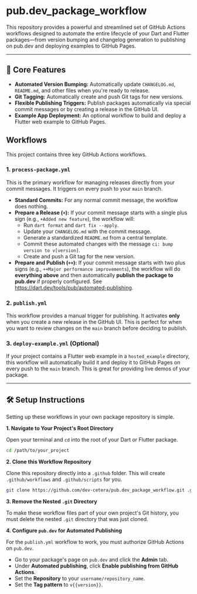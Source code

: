# pub.dev_package_workflow

This repository provides a powerful and streamlined set of GitHub Actions workflows designed to automate the entire lifecycle of your Dart and Flutter packages—from version bumping and changelog generation to publishing on pub.dev and deploying examples to GitHub Pages.

---

## 🚀 Core Features

- **Automated Version Bumping:** Automatically update `CHANGELOG.md`, `README.md`, and other files when you're ready to release.
- **Git Tagging:** Automatically create and push Git tags for new versions.
- **Flexible Publishing Triggers:** Publish packages automatically via special commit messages or by creating a release in the GitHub UI.
- **Example App Deployment:** An optional workflow to build and deploy a Flutter web example to GitHub Pages.

## Workflows

This project contains three key GitHub Actions workflows.

### 1. `process-package.yml`

This is the primary workflow for managing releases directly from your commit messages. It triggers on every push to your `main` branch.

- **Standard Commits:** For any normal commit message, the workflow does nothing.
- **Prepare a Release (`+`):** If your commit message starts with a single plus sign (e.g., `+Added new feature`), the workflow will:
    - Run `dart format` and `dart fix --apply`.
    - Update your `CHANGELOG.md` with the commit message.
    - Generate a standardized `README.md` from a central template.
    - Commit these automated changes with the message `ci: bump version to v[version]`.
    - Create and push a Git tag for the new version.
- **Prepare and Publish (`++`):** If your commit message starts with two plus signs (e.g., `++Major performance improvements`), the workflow will do **everything above** and then automatically **publish the package to pub.dev** if properly configured. See https://dart.dev/tools/pub/automated-publishing.

### 2. `publish.yml`

This workflow provides a manual trigger for publishing. It activates **only** when you create a new release in the GitHub UI. This is perfect for when you want to review changes on the `main` branch before deciding to publish.

### 3. `deploy-example.yml` (Optional)

If your project contains a Flutter web example in a `hosted_example` directory, this workflow will automatically build it and deploy it to GitHub Pages on every push to the `main` branch. This is great for providing live demos of your package.

---

## 🛠️ Setup Instructions

Setting up these workflows in your own package repository is simple.

**1. Navigate to Your Project's Root Directory**

Open your terminal and `cd` into the root of your Dart or Flutter package.

```zsh
cd /path/to/your_project
```

**2. Clone this Workflow Repository**

Clone this repository directly into a `.github` folder. This will create `.github/workflows` and `.github/scripts` for you.

```zsh
git clone https://github.com/dev-cetera/pub.dev_package_workflow.git .github
```

**3. Remove the Nested `.git` Directory**

To make these workflow files part of your own project's Git history, you must delete the nested `.git` directory that was just cloned.

**4. Configure `pub.dev` for Automated Publishing**

For the `publish.yml` workflow to work, you must authorize GitHub Actions on `pub.dev`.

- Go to your package's page on `pub.dev` and click the **Admin** tab.
- Under **Automated publishing**, click **Enable publishing from GitHub Actions**.
- Set the **Repository** to your `username/repository_name`.
- Set the **Tag pattern** to `v{{version}}`.